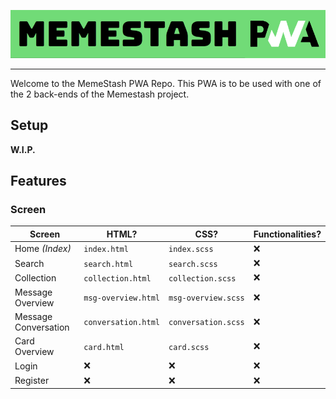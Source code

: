 ![Memestash](./markdown/logo.png)

---

Welcome to the MemeStash PWA Repo. This PWA is to be used with one of the 2 back-ends of the Memestash project.

## Setup
**W.I.P.**

## Features
### Screen
|Screen|HTML?|CSS?|Functionalities?|
|---|---|---|---|
|Home *(Index)*|`index.html`|`index.scss`|❌|
|Search|`search.html`|`search.scss`|❌|
|Collection|`collection.html`|`collection.scss`|❌|
|Message Overview|`msg-overview.html`|`msg-overview.scss`|❌|
|Message Conversation|`conversation.html`|`conversation.scss`|❌|
|Card Overview|`card.html`|`card.scss`|❌|
|Login|❌|❌|❌|
|Register|❌|❌|❌|